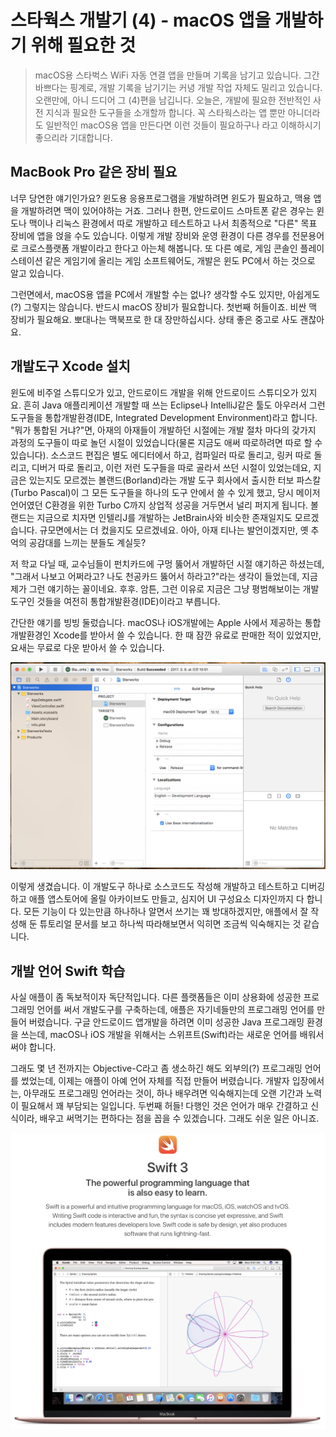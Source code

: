 # 스타웍스 개발기 (4) - macOS 앱을 개발하기 위해 필요한 것

> macOS용 스타벅스 WiFi 자동 연결 앱을 만들며 기록을 남기고 있습니다. 그간 바쁘다는 핑계로, 개발 기록을 남기기는 커녕 개발 작업 자체도 밀리고 있습니다. 오랜만에, 아니 드디어 그 (4)편을 남깁니다. 오늘은, 개발에 필요한 전반적인 사전 지식과 필요한 도구들을 소개할까 합니다. 꼭 스타웍스라는 앱 뿐만 아니더라도 일반적인 macOS용 앱을 만든다면 이런 것들이 필요하구나 라고 이해하시기 좋으리라 기대합니다.

## MacBook Pro 같은 장비 필요

너무 당연한 얘기인가요? 윈도용 응용프로그램을 개발하려면 윈도가 필요하고, 맥용 앱을 개발하려면 맥이 있어야하는 거죠. 그러나 한편, 안드로이드 스마트폰 같은 경우는 윈도나 맥이나 리눅스 환경에서 따로 개발하고 테스트하고 나서 최종적으로 "다른" 목표 장비에 앱을 얹을 수도 있습니다. 이렇게 개발 장비와 운영 환경이 다른 경우를 전문용어로 크로스플랫폼 개발이라고 한다고 아는체 해봅니다. 또 다른 예로, 게임 콘솔인 플레이스테이션 같은 게임기에 올리는 게임 소프트웨어도, 개발은 윈도 PC에서 하는 것으로 알고 있습니다.

그런면에서, macOS용 앱을 PC에서 개발할 수는 없나? 생각할 수도 있지만, 아쉽게도(?) 그렇지는 않습니다. 반드시 macOS 장비가 필요합니다. 첫번째 허들이죠. 비싼 맥 장비가 필요해요. 뽀대나는 맥북프로 한 대 장만하십시다. 상태 좋은 중고로 사도 괜찮아요.

## 개발도구 Xcode 설치

윈도에 비주얼 스튜디오가 있고, 안드로이드 개발을 위해 안드로이드 스튜디오가 있지요. 흔히 Java 애플리케이션 개발할 때 쓰는 Eclipse나 IntelliJ같은 툴도 아우러서 그런 도구들을 통합개발환경(IDE, Integrated Development Environment)라고 합니다. "뭐가 통합된 거냐?"면, 아재의 아재들이 개발하던 시절에는 개발 절차 마다의 갖가지 과정의 도구들이 따로 놀던 시절이 있었습니다(물론 지금도 애써 따로하려면 따로 할 수 있습니다). 소스코드 편집은 별도 에디터에서 하고, 컴파일러 따로 돌리고, 링커 따로 돌리고, 디버거 따로 돌리고, 이런 저런 도구들을 따로 골라서 쓰던 시절이 있었는데요, 지금은 있는지도 모르겠는 볼랜드(Borland)라는 개발 도구 회사에서 출시한 터보 파스칼(Turbo Pascal)이 그 모든 도구들을 하나의 도구 안에서 쓸 수 있게 했고, 당시 메이저 언어였던 C환경을 위한 Turbo C까지 상업적 성공을 거두면서 널리 퍼지게 됩니다. 볼랜드는 지금으로 치자면 인텔리J를 개발하는 JetBrain사와 비슷한 존재일지도 모르겠습니다. 규모면에서는 더 컸을지도 모르겠네요. 아아, 아재 티나는 발언이겠지만, 옛 추억의 공감대를 느끼는 분들도 계실듯?

저 학교 다닐 때, 교수님들이 펀치카드에 구멍 뚫어서 개발하던 시절 얘기하곤 하셨는데, "그래서 나보고 어쩌라고? 나도 천공카드 뚫어서 하라고?"라는 생각이 들었는데, 지금 제가 그런 얘기하는 꼴이네요. 후후. 암튼, 그런 이유로 지금은 그냥 평범해보이는 개발도구인 것들을 여전히 통합개발환경(IDE)이라고 부릅니다.

간단한 얘기를 빙빙 둘렀습니다. macOS나 iOS개발에는 Apple 사에서 제공하는 통합 개발환경인 Xcode를 받아서 쓸 수 있습니다. 한 때 잠깐 유료로 판매한 적이 있었지만, 요새는 무료로 다운 받아서 쓸 수 있습니다.

![](starworks/xcode-main.png)

이렇게 생겼습니다. 이 개발도구 하나로 소스코드도 작성해 개발하고 테스트하고 디버깅하고 애플 앱스토어에 올릴 아카이브도 만들고, 심지어 UI 구성요소 디자인까지 다 합니다. 모든 기능이 다 있는만큼 하나하나 알면서 쓰기는 꽤 방대하겠지만, 애플에서 잘 작성해 둔 튜토리얼 문서를 보고 하나씩 따라해보면서 익히면 조금씩 익숙해지는 것 같습니다.

## 개발 언어 Swift 학습

사실 애플이 좀 독보적이자 독단적입니다. 다른 플랫폼들은 이미 상용화에 성공한 프로그래밍 언어를 써서 개발도구를 구축하는데, 애플은 자기네들만의 프로그래밍 언어를 만들어 버렸습니다. 구글 안드로이드 앱개발을 하려면 이미 성공한 Java 프로그래밍 환경을 쓰는데, macOS나 iOS 개발을 위해서는 스위프트(Swift)라는 새로운 언어를 배워서 써야 합니다.

그래도 몇 년 전까지는 Objective-C라고 좀 생소하긴 해도 외부의(?) 프로그래밍 언어를 썼었는데, 이제는 애플이 아예 언어 자체를 직접 만들어 버렸습니다. 개발자 입장에서는, 아무래도 프로그래밍 언어라는 것이, 하나 배우려면 익숙해지는데 오랜 기간과 노력이 필요해서 꽤 부담되는 일입니다. 두번째 허들! 다행인 것은 언어가 매우 간결하고 신식이라, 배우고 써먹기는 편하다는 점을 꼽을 수 있겠습니다. 그래도 쉬운 일은 아니죠.

[![](starworks/swift.png)](https://developer.apple.com/swift/)
